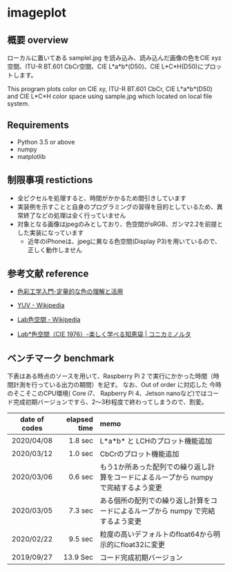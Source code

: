 # imageplot

## 概要 overview
ローカルに置いてある samplel.jpg を読み込み、読み込んだ画像の色をCIE xyz空間、ITU-R BT.601 CbCr空間、CIE L\*a\*b\*(D50)、CIE L\*C\*H(D50)にプロットします。

This program plots color on CIE xy, ITU-R BT.601 CbCr, CIE L\*a\*b\*(D50) and CIE L\*C\*H color space using sample.jpg which located on local file system.

## Requirements
- Python 3.5 or above
- numpy
- matplotlib

## 制限事項 restictions
- 全ピクセルを処理すると、時間がかかるため間引きしています
- 実装例を示すことと自身のプログラミングの習得を目的としているため、異常終了などの処理は全く行っていません
- 対象となる画像はjpegのみとしており、色空間がsRGB、ガンマ2.2を前提とした実装になっています
  - 近年のiPhoneは、jpegに異なる色空間(Display P3)を用いているので、正しく動作しません


## 参考文献 reference

- [色彩工学入門-定量的な色の理解と活用](https://www.amazon.co.jp/%E8%89%B2%E5%BD%A9%E5%B7%A5%E5%AD%A6%E5%85%A5%E9%96%80-%E5%AE%9A%E9%87%8F%E7%9A%84%E3%81%AA%E8%89%B2%E3%81%AE%E7%90%86%E8%A7%A3%E3%81%A8%E6%B4%BB%E7%94%A8-%E7%AF%A0%E7%94%B0-%E5%8D%9A%E4%B9%8B/dp/4627846819/ref=sr_1_1?__mk_ja_JP=%E3%82%AB%E3%82%BF%E3%82%AB%E3%83%8A&keywords=%E8%89%B2%E5%BD%A9%E5%B7%A5%E5%AD%A6&qid=1582021897&sr=8-1)

- [YUV - Wikipedia](https://ja.wikipedia.org/wiki/YUV)

- [Lab色空間 - Wikipedia](https://ja.wikipedia.org/wiki/Lab%E8%89%B2%E7%A9%BA%E9%96%93)

- [L*a*b*色空間（CIE 1976）-楽しく学べる知恵袋 | コニカミノルタ](https://www.konicaminolta.jp/instruments/knowledge/color/section5/08.html)

## ベンチマーク benchmark

下表はある時点のソースを用いて、Raspberry Pi 2 で実行にかかった時間（時間計測を行っている出力の期間）を記す。
なお、Out of order に対応した 今時のそこそこのCPU環境( Core i7、 Rapberry Pi 4、Jetson nanoなど)ではコード完成初期バージョンですら、2～3秒程度で終わってしまうので、割愛。

| date of codes | elapsed time | memo |
| :---: | ---: | :--- |
| 2020/04/08 | 1.8 sec | L\*a\*b\* と LCHのプロット機能追加 |
| 2020/03/12 | 1.0 sec | CbCrのプロット機能追加 |
| 2020/03/06 | 0.6 sec | もう1か所あった配列での繰り返し計算をコードによるループから numpy で完結するよう変更 |
| 2020/03/05 | 7.3 sec | ある個所の配列での繰り返し計算をコードによるループから numpy で完結するよう変更 |
| 2020/02/22 | 9.5 sec | 粒度の高いデフォルトのfloat64から明示的にfloat32に変更
| 2019/09/27 | 13.9 Sec | コード完成初期バージョン |